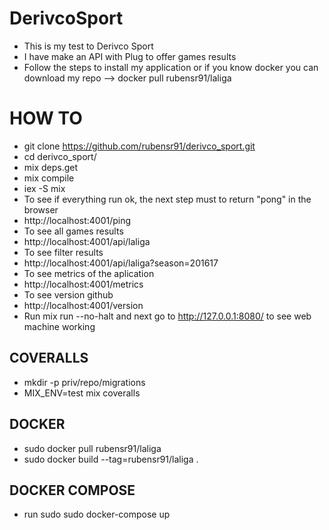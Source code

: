  # DerivcoSport
 * This is my test to Derivco Sport
 * I have make an API with Plug to offer games results
 * Follow the steps to install my application 
  or if you know docker you can download my repo --> docker pull rubensr91/laliga

 # HOW TO
 * git clone https://github.com/rubensr91/derivco_sport.git
 * cd derivco_sport/
 * mix deps.get
 * mix compile
 * iex -S mix
 * To see if everything run ok, the next step must to return "pong" in the browser
 * http://localhost:4001/ping 
 * To see all games results
 * http://localhost:4001/api/laliga
 * To see filter results
 * http://localhost:4001/api/laliga?season=201617
 * To see metrics of the aplication 
 * http://localhost:4001/metrics
 * To see version github
 * http://localhost:4001/version
 * Run mix run --no-halt and next go to http://127.0.0.1:8080/ to see web machine working

## COVERALLS
 * mkdir -p priv/repo/migrations
 * MIX_ENV=test mix coveralls

## DOCKER
 * sudo docker pull rubensr91/laliga
 * sudo docker build --tag=rubensr91/laliga .

## DOCKER COMPOSE
 * run sudo sudo docker-compose up
